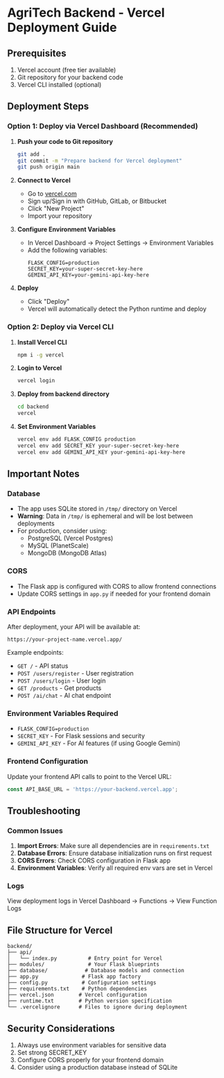 # AgriTech Backend - Vercel Deployment Guide

## Prerequisites
1. Vercel account (free tier available)
2. Git repository for your backend code
3. Vercel CLI installed (optional)

## Deployment Steps

### Option 1: Deploy via Vercel Dashboard (Recommended)

1. **Push your code to Git repository**
   ```bash
   git add .
   git commit -m "Prepare backend for Vercel deployment"
   git push origin main
   ```

2. **Connect to Vercel**
   - Go to [vercel.com](https://vercel.com)
   - Sign up/Sign in with GitHub, GitLab, or Bitbucket
   - Click "New Project"
   - Import your repository

3. **Configure Environment Variables**
   - In Vercel Dashboard → Project Settings → Environment Variables
   - Add the following variables:
     ```
     FLASK_CONFIG=production
     SECRET_KEY=your-super-secret-key-here
     GEMINI_API_KEY=your-gemini-api-key-here
     ```

4. **Deploy**
   - Click "Deploy"
   - Vercel will automatically detect the Python runtime and deploy

### Option 2: Deploy via Vercel CLI

1. **Install Vercel CLI**
   ```bash
   npm i -g vercel
   ```

2. **Login to Vercel**
   ```bash
   vercel login
   ```

3. **Deploy from backend directory**
   ```bash
   cd backend
   vercel
   ```

4. **Set Environment Variables**
   ```bash
   vercel env add FLASK_CONFIG production
   vercel env add SECRET_KEY your-super-secret-key-here
   vercel env add GEMINI_API_KEY your-gemini-api-key-here
   ```

## Important Notes

### Database
- The app uses SQLite stored in `/tmp/` directory on Vercel
- **Warning**: Data in `/tmp/` is ephemeral and will be lost between deployments
- For production, consider using:
  - PostgreSQL (Vercel Postgres)
  - MySQL (PlanetScale)
  - MongoDB (MongoDB Atlas)

### CORS
- The Flask app is configured with CORS to allow frontend connections
- Update CORS settings in `app.py` if needed for your frontend domain

### API Endpoints
After deployment, your API will be available at:
```
https://your-project-name.vercel.app/
```

Example endpoints:
- `GET /` - API status
- `POST /users/register` - User registration
- `POST /users/login` - User login
- `GET /products` - Get products
- `POST /ai/chat` - AI chat endpoint

### Environment Variables Required
- `FLASK_CONFIG=production`
- `SECRET_KEY` - For Flask sessions and security
- `GEMINI_API_KEY` - For AI features (if using Google Gemini)

### Frontend Configuration
Update your frontend API calls to point to the Vercel URL:
```javascript
const API_BASE_URL = 'https://your-backend.vercel.app';
```

## Troubleshooting

### Common Issues
1. **Import Errors**: Make sure all dependencies are in `requirements.txt`
2. **Database Errors**: Ensure database initialization runs on first request
3. **CORS Errors**: Check CORS configuration in Flask app
4. **Environment Variables**: Verify all required env vars are set in Vercel

### Logs
View deployment logs in Vercel Dashboard → Functions → View Function Logs

## File Structure for Vercel
```
backend/
├── api/
│   └── index.py          # Entry point for Vercel
├── modules/              # Your Flask blueprints
├── database/            # Database models and connection
├── app.py              # Flask app factory
├── config.py           # Configuration settings
├── requirements.txt    # Python dependencies
├── vercel.json        # Vercel configuration
├── runtime.txt        # Python version specification
└── .vercelignore      # Files to ignore during deployment
```

## Security Considerations
1. Always use environment variables for sensitive data
2. Set strong SECRET_KEY
3. Configure CORS properly for your frontend domain
4. Consider using a production database instead of SQLite
